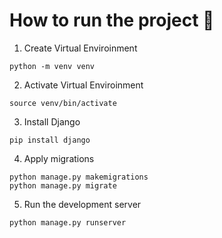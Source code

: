 # How to run the project 🚀

1. Create Virtual Enviroinment
```
python -m venv venv
```

2. Activate Virtual Enviroinment
```
source venv/bin/activate
```

3. Install Django
```
pip install django
```

4. Apply migrations
```
python manage.py makemigrations
python manage.py migrate
```

5. Run the development server
```
python manage.py runserver
```




